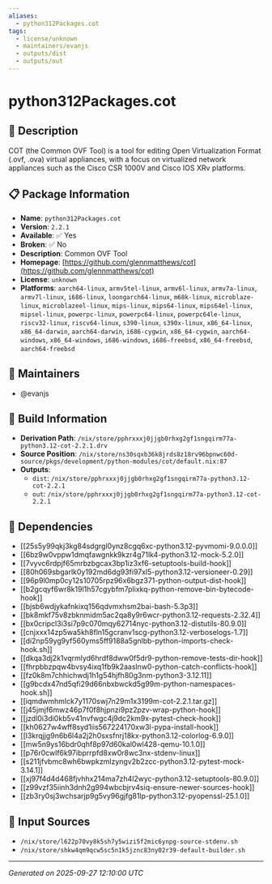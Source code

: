 ```yaml
---
aliases:
  - python312Packages.cot
tags:
  - license/unknown
  - maintainers/evanjs
  - outputs/dist
  - outputs/out
---
```


# python312Packages.cot

## 📝 Description

COT (the Common OVF Tool) is a tool for editing Open Virtualization Format
(.ovf, .ova) virtual appliances, with a focus on virtualized network
appliances such as the Cisco CSR 1000V and Cisco IOS XRv platforms.


## 📋 Package Information

- **Name**: `python312Packages.cot`
- **Version**: `2.2.1`
- **Available**: ✅ Yes
- **Broken**: ✅ No
- **Description**: Common OVF Tool
- **Homepage**: [https://github.com/glennmatthews/cot](https://github.com/glennmatthews/cot)
- **License**: `unknown`
- **Platforms**: `aarch64-linux`, `armv5tel-linux`, `armv6l-linux`, `armv7a-linux`, `armv7l-linux`, `i686-linux`, `loongarch64-linux`, `m68k-linux`, `microblaze-linux`, `microblazeel-linux`, `mips-linux`, `mips64-linux`, `mips64el-linux`, `mipsel-linux`, `powerpc-linux`, `powerpc64-linux`, `powerpc64le-linux`, `riscv32-linux`, `riscv64-linux`, `s390-linux`, `s390x-linux`, `x86_64-linux`, `x86_64-darwin`, `aarch64-darwin`, `i686-cygwin`, `x86_64-cygwin`, `aarch64-windows`, `x86_64-windows`, `i686-windows`, `i686-freebsd`, `x86_64-freebsd`, `aarch64-freebsd`
## 👥 Maintainers

- @evanjs


## 🔧 Build Information

- **Derivation Path**: `/nix/store/pphrxxxj0jjgb0rhxg2gf1sngqirm77a-python3.12-cot-2.2.1.drv`
- **Source Position**: `/nix/store/ns30sqxb36k8jrds8z18rv96bpnwc60d-source/pkgs/development/python-modules/cot/default.nix:87`
- **Outputs**:
  - `dist`:  `/nix/store/pphrxxxj0jjgb0rhxg2gf1sngqirm77a-python3.12-cot-2.2.1`
  - `out`:  `/nix/store/pphrxxxj0jjgb0rhxg2gf1sngqirm77a-python3.12-cot-2.2.1`

## 🔗 Dependencies

- [[25s5y99qkj3kg84sdgrgl0ynz8cgq6xc-python3.12-pyvmomi-9.0.0.0]]
- [[6bz9w0vppw1dmqfawgnkk9kzr4g71lk4-python3.12-mock-5.2.0]]
- [[7vyvc6rdpjf65mrbzbgcax3bp1iz3xf6-setuptools-build-hook]]
- [[80h069sbgarlk0y192md6dg93fi97xl5-python3.12-versioneer-0.29]]
- [[96p9l0mp0cy12s10705rpz96x6bgz371-python-output-dist-hook]]
- [[b2gcqyf6wr8k19l1h57cgybfm7plixkq-python-remove-bin-bytecode-hook]]
- [[bjsb6wdjykafnkixq156qdvmxhsm2bai-bash-5.3p3]]
- [[bk8mkf75v8zbknmidm5ac2qa8y9r6wcr-python3.12-requests-2.32.4]]
- [[bx0cripcl3i3si7p9c070mqy62714nyc-python3.12-distutils-80.9.0]]
- [[cnjxxx14zp5wa5kh8fln15gcranv1scg-python3.12-verboselogs-1.7]]
- [[di2np59yg9yf560yms5ff9188a5gnlbb-python-imports-check-hook.sh]]
- [[dkqa3dj2k1vqrmlyd6hrdf8dww0f5dr9-python-remove-tests-dir-hook]]
- [[fhrpbbzpqw4bvsy4ixq1fb9k2aaslnw0-python-catch-conflicts-hook]]
- [[fz0k8m7chhichwdj1h1g54hjfh80g3nm-python3-3.12.11]]
- [[g9bcdx47nd5qfi29d66nbxbwckd5g99m-python-namespaces-hook.sh]]
- [[iqmdwmhmlck7y1170swj7n29m1x3199m-cot-2.2.1.tar.gz]]
- [[j45jmjf6mwz46p7f0f8hjpnzi9pz2pzv-wrap-python-hook]]
- [[jzdl0i3di0kb5v41nvfwgc4j9dc2km9x-pytest-check-hook]]
- [[kh0627w4wff8syd1iis567224170xw3l-pypa-install-hook]]
- [[l3krqjjg9n6b6l4a2j2h0sxsfnrj18kx-python3.12-colorlog-6.9.0]]
- [[mw5n9ys16bdr0qhf8p97d60kal0wl428-qemu-10.1.0]]
- [[p76r0cwlf6k97ibprrpfd8xw0r8wc3nx-stdenv-linux]]
- [[s211jfvbmc8wh6bwpkzmlzyngv2b2zcc-python3.12-pytest-mock-3.14.1]]
- [[xj97f4d4d468fjvhhx214ma7zh4l2wyc-python3.12-setuptools-80.9.0]]
- [[z99vzf35iinh3dnh2g994wbcbjrv4siq-ensure-newer-sources-hook]]
- [[zb3ry0sj3wchsarjp9g5vy96gjfg81lp-python3.12-pyopenssl-25.1.0]]

## 📁 Input Sources

- `/nix/store/l622p70vy8k5sh7y5wizi5f2mic6ynpg-source-stdenv.sh`
- `/nix/store/shkw4qm9qcw5sc5n1k5jznc83ny02r39-default-builder.sh`

---
*Generated on 2025-09-27 12:10:00 UTC*
